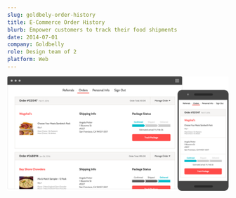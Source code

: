 ```yaml
---
slug: goldbely-order-history
title: E-Commerce Order History
blurb: Empower customers to track their food shipments
date: 2014-07-01
company: Goldbelly
role: Design team of 2
platform: Web
---
```


<div class='sampleImage'>
  <img src='sample.png' alt='E-Commerce order history' />
</div>
